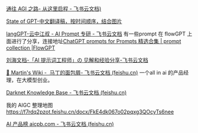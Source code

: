 
[‌‌​​‍⁤⁢⁤​⁢﻿‍⁢‍⁤⁢‬​‬​⁡​﻿​⁣⁡‌﻿⁤⁣​⁤⁡​​‍﻿⁢⁣​​﻿⁣⁡⁡通往 AGI 之路- 从这里启程 - 飞书云文档)](https://waytoagi.feishu.cn/wiki/PFXnwBTsEiGwGGk2QQFcdTWrnlb?table=tblolGx2mprs1EQz&view=vewx5ROYtl)

[‍‬‍‍‌﻿​⁢⁣⁡⁡​‍⁡‬⁢‌⁡‬​​​‍⁤‍‌‬⁣​​⁣﻿﻿‌⁣⁡﻿⁤⁡‍​⁢⁢﻿‬⁤‍​⁣​State of GPT-中文翻译稿，按时间顺序，结合图片](https://waytoagi.feishu.cn/wiki/IXjfwF9l9iX0IzkUg1Ec0Vcinx3)

[langGPT-云中江叔 - AI Prompt 专研 - 飞书云文档](https://aq92z6vors3.feishu.cn/wiki/RXdbwRyASiShtDky381ciwFEnpe) 有一些prompt 在 flowGPT 上面进行了分享，连接地址[ChatGPT prompts for Prompts 精选合集 | prompt collection |FlowGPT](https://flowgpt.com/collections/1BtPeHx7qaEXlG3xrGiCn)

[‌刘海文档-﻿⁡⁢⁣‬‍​​⁤⁤⁣⁡​​﻿​‌​⁤‌​⁢﻿⁣‬‍⁤‬⁡​‌​‌​⁡⁡⁢⁤​​⁢‬‬‬‬⁢​‬⁣「AI 提示词工程师」の 见解和经验分享-飞书云文档](https://nanfangshaonian.feishu.cn/wiki/CkIowVcTjiL3EdkJjzzcaeJPnfh)

[‍‌​​‍﻿​​⁤⁤‬‌‬‬‬‍‍‌﻿⁡‬​⁡​​⁡​​﻿⁢⁡‬‍⁣‍‬‬⁣‍‌⁣‌﻿⁤⁡‬​⁣‌🐴 Martin's Wiki -  马丁的面包屑- 飞书云文档 (feishu.cn)](https://whjlnspmd6.feishu.cn/wiki/VJ6JwGdz1iGF0Fk5g1TcjkVonFe) 一个all in ai 的产品经理，在大模型创业。

[‌﻿​‌﻿‍‬‌⁤⁡⁣⁣​​⁤⁤‍﻿﻿‍‍‬⁤⁤​⁡⁤﻿⁤​‬‬‌‍⁤⁡⁤⁢﻿⁤​⁢‍⁤‬⁣⁢⁢‍‌Darknet Knowledge Base - 飞书云文档 (feishu.cn)](https://wk5u55sc2e.feishu.cn/docx/U9jpdC8Tho3pJgxbKWMcVh3TnL0)

我的 AIGC 整理地图 https://f7rdq2pzot.feishu.cn/docx/FkE4dk067o02pqxg3QOcyTs6nee

[AI 产品榜 aicpb.com - 飞书云文档 (feishu.cn)](https://dnipkggqxh.feishu.cn/wiki/YTIUwM6Vmij4IQkSm9PctPWunIb)